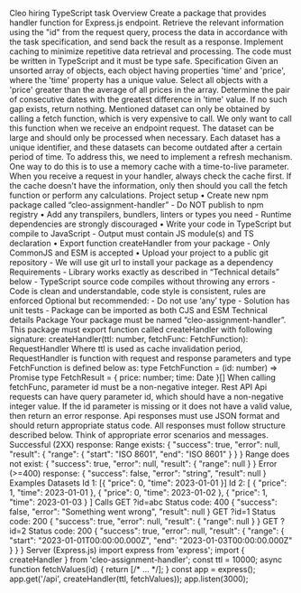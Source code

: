 <p>Cleo hiring TypeScript task Overview Create a package that provides handler function for Express.js endpoint. Retrieve the relevant information using the &quot;id&quot; from the request query, process the data in accordance with the task specification, and send back the result as a response. Implement caching to minimize repetitive data retrieval and processing. The code must be written in TypeScript and it must be type safe. Specification Given an unsorted array of objects, each object having properties &apos;time&apos; and &apos;price&apos;, where the &apos;time&apos; property has a unique value. Select all objects with a &apos;price&apos; greater than the average of all prices in the array. Determine the pair of consecutive dates with the greatest difference in &apos;time&apos; value. If no such gap exists, return nothing. Mentioned dataset can only be obtained by calling a fetch function, which is very expensive to call. We only want to call this function when we receive an endpoint request. The dataset can be large and should only be processed when necessary. Each dataset has a unique identifier, and these datasets can become outdated after a certain period of time. To address this, we need to implement a refresh mechanism. One way to do this is to use a memory cache with a time-to-live parameter. When you receive a request in your handler, always check the cache first. If the cache doesn&apos;t have the information, only then should you call the fetch function or perform any calculations. Project setup &bull; Create new npm package called &ldquo;cleo-assignment-handler&rdquo; - Do NOT publish to npm registry &bull; Add any transpilers, bundlers, linters or types you need - Runtime dependencies are strongly discouraged &bull; Write your code in TypeScript but compile to JavaScript - Output must contain JS module(s) and TS declaration &bull; Export function createHandler from your package - Only CommonJS and ESM is accepted &bull; Upload your project to a public git repository - We will use git url to install your package as a dependency Requirements - Library works exactly as described in &ldquo;Technical details&rdquo; below - TypeScript source code compiles without throwing any errors - Code is clean and understandable, code style is consistent, rules are enforced Optional but recommended: - Do not use &lsquo;any&rsquo; type - Solution has unit tests - Package can be imported as both CJS and ESM Technical details Package Your package must be named &ldquo;cleo-assignment-handler&rdquo;. This package must export function called createHandler with following signature: createHandler(ttl: number, fetchFunc: FetchFunction): RequestHandler Where ttl is used as cache invalidation period, RequestHandler is function with request and response parameters and type FetchFunction is defined below as: type FetchFunction = (id: number) =&gt; Promise type FetchResult = { price: number; time: Date }[] When calling fetchFunc, parameter id must be a non-negative integer. Rest API Api requests can have query parameter id, which should have a non-negative integer value. If the id parameter is missing or it does not have a valid value, then return an error response. Api responses must use JSON format and should return appropriate status code. All responses must follow structure described below. Think of appropriate error scenarios and messages. Successful (2XX) response: Range exists: { &quot;success&quot;: true, &quot;error&quot;: null, &quot;result&quot;: { &quot;range&quot;: { &quot;start&quot;: &quot;ISO 8601&quot;, &quot;end&quot;: &quot;ISO 8601&quot; } } } Range does not exist: { &quot;success&quot;: true, &quot;error&quot;: null, &quot;result&quot;: { &quot;range&quot;: null } } Error (&gt;=400) response: { &quot;success&quot;: false, &quot;error&quot;: &quot;string&quot;, &quot;result&quot;: null } Examples Datasets Id 1: [{ &quot;price&quot;: 0, &quot;time&quot;: 2023-01-01 }] Id 2: [ { &quot;price&quot;: 1, &quot;time&quot;: 2023-01-01 }, { &quot;price&quot;: 0, &quot;time&quot;: 2023-01-02 }, { &quot;price&quot;: 1, &quot;time&quot;: 2023-01-03 } ] Calls GET ?id=abc Status code: 400 { &quot;success&quot;: false, &quot;error&quot;: &quot;Something went wrong&quot;, &quot;result&quot;: null } GET ?id=1 Status code: 200 { &quot;success&quot;: true, &quot;error&quot;: null, &quot;result&quot;: { &quot;range&quot;: null } } GET ?id=2 Status code: 200 { &quot;success&quot;: true, &quot;error&quot;: null, &quot;result&quot;: { &quot;range&quot;: { &quot;start&quot;: &quot;2023-01-01T00:00:00.000Z&quot;, &quot;end&quot;: &quot;2023-01-03T00:00:00.000Z&quot; } } } Server (Express.js) import express from &apos;express&apos;; import { createHandler } from &apos;cleo-assignment-handler&apos;; const ttl = 10000; async function fetchValues(id) { return [/* ... */]; } const app = express(); app.get(&apos;/api&apos;, createHandler(ttl, fetchValues)); app.listen(3000);</p>
